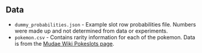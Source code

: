 ## Data
* `dummy_probabilities.json` - Example slot row probabilities file. Numbers were made up and not determined from data or experiments.
* `pokemon.csv` - Contains rarity information for each of the pokemon. Data is from the [Mudae Wiki Pokeslots page](https://mudae.fandom.com/wiki/Pok%C3%A9slot#Rarities).
